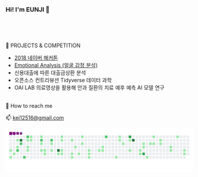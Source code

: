 ### Hi! I'm EUNJI  👋

<a href="https://sourcerer.io/kejdev"><img src="https://img.shields.io/badge/HTML-262%20commits-palevioletred.svg" alt=""></a>
<a href="https://sourcerer.io/kejdev"><img src="https://img.shields.io/badge/CSS-188%20commits-skyblue.svg" alt=""></a>
<a href="https://sourcerer.io/kejdev"><img src="https://img.shields.io/badge/Python-57%20commits-blue.svg" alt=""></a>
<a href="https://sourcerer.io/kejdev"><img src="https://img.shields.io/badge/R-5%20commits-yellow.svg" alt=""></a>
<a href="https://sourcerer.io/kejdev"><img src="https://img.shields.io/badge/JavaScript-165%20commits-green.svg" alt=""></a>
<a href="https://sourcerer.io/kejdev"><img src="https://img.shields.io/badge/Java-16%20commits-orange.svg" alt=""></a>

<br>


🌱 PROJECTS & COMPETITION</p>

- [2018 네이버 해커톤](https://github.com/KEJdev/mandoo-model)  
- [Emotional Analysis (얼굴 감정 분석)](https://github.com/KEJdev/emotional-analysis)
- 신용대출에 따른 대출금상환 분석  
- 오픈소스 컨트리뷰션 Tidyverse 데이터 과학  
- OAI LAB 의료영상을 활용해 안과 질환의 치료 예후 예측 AI 모델 연구

<br>
🌱 How to reach me

📫 <a href="mailto:kej12516@gmail.com">   kej12516@gmail.com  </a>   <br>

![snake gif](https://github.com/KEJdev/KEJdev/blob/output/github-contribution-grid-snake.gif)
